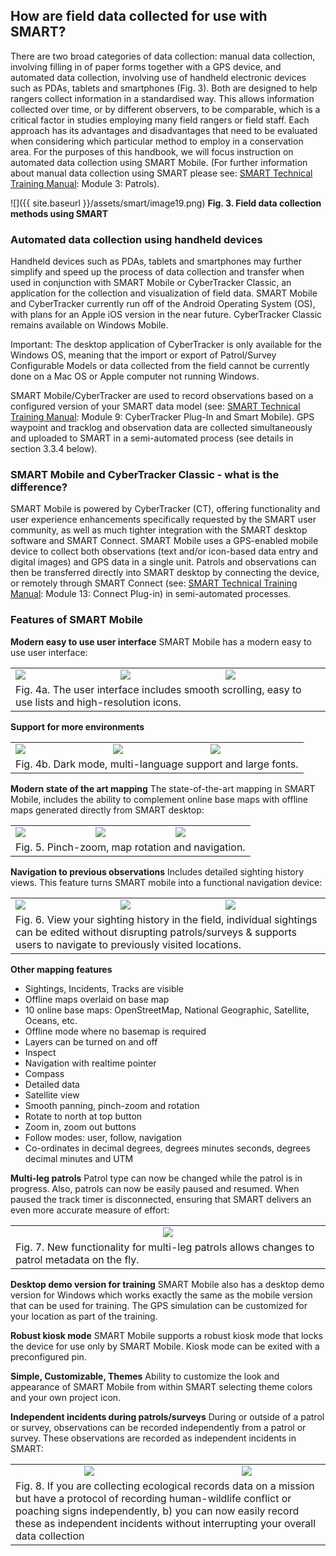 ## How are field data collected for use with SMART?

There are two broad categories of data collection: manual data
collection, involving filling in of paper forms together with a GPS
device, and automated data collection, involving use of handheld
electronic devices such as PDAs, tablets and smartphones (Fig. 3). Both
are designed to help rangers collect information in a standardised way.
This allows information collected over time, or by different observers,
to be comparable, which is a critical factor in studies employing many
field rangers or field staff. Each approach has its advantages and
disadvantages that need to be evaluated when considering which
particular method to employ in a conservation area. For the purposes of
this handbook, we will focus instruction on automated data collection
using SMART Mobile. (For further information about manual data collection using SMART please see: [SMART Technical
Training
Manual](https://smartconservationtools.org/wp-content/uploads/2019/07/SMART%206%20Technical%20Training%20Manual_2019_07_sm.pdf): Module 3: Patrols).

![]({{ site.baseurl }}/assets/smart/image19.png)
**Fig. 3. Field data collection methods using SMART**

### Automated data collection using handheld devices

Handheld devices such as PDAs, tablets and smartphones may further
simplify and speed up the process of data collection and transfer when
used in conjunction with SMART Mobile or CyberTracker Classic, an
application for the collection and visualization of field data. SMART
Mobile and CyberTracker currently run off of the Android Operating
System (OS), with plans for an Apple iOS version in the near future.
CyberTracker Classic remains available on Windows Mobile.

Important: The desktop application of CyberTracker is only available for
the Windows OS, meaning that the import or export of Patrol/Survey
Configurable Models or data collected from the field cannot be currently
done on a Mac OS or Apple computer not running Windows.

SMART Mobile/CyberTracker are used to record observations based on a
configured version of your SMART data model (see: [SMART Technical
Training
Manual](https://smartconservationtools.org/wp-content/uploads/2019/07/SMART%206%20Technical%20Training%20Manual_2019_07_sm.pdf):
Module 9: CyberTracker Plug-In and Smart Mobile). GPS waypoint and
tracklog and observation data are collected simultaneously and uploaded
to SMART in a semi-automated process (see details in section 3.3.4
below).

### SMART Mobile and CyberTracker Classic - what is the difference?

SMART Mobile is powered by CyberTracker (CT), offering functionality and
user experience enhancements specifically requested by the SMART user
community, as well as much tighter integration with the SMART desktop
software and SMART Connect. SMART Mobile uses a GPS-enabled mobile
device to collect both observations (text and/or icon-based data entry
and digital images) and GPS data in a single unit. Patrols and
observations can then be transferred directly into SMART desktop by
connecting the device, or remotely through SMART Connect (see: [SMART
Technical Training
Manual](https://smartconservationtools.org/wp-content/uploads/2019/07/SMART%206%20Technical%20Training%20Manual_2019_07_sm.pdf):
Module 13: Connect Plug-in) in semi-automated processes.

### Features of SMART Mobile 

**Modern easy to use user interface**
SMART Mobile has a modern easy to use user interface:

<table>
<tr>
<td><img src="{{ site.baseurl }}/assets/smart/image184.png" /></td>
<td><img src="{{ site.baseurl }}/assets/smart/image180.png" /></td>
<td><img src="{{ site.baseurl }}/assets/smart/image194.png" /></td>
</tr>
<tr>
<td colspan="3">Fig. 4a. The user interface includes smooth scrolling, easy to use lists and high-resolution icons.</td>
</tr>
</table>

**Support for more environments**

<table>
<tr>
<td><img src="{{ site.baseurl }}/assets/smart/image185.png" /></td>
<td><img src="{{ site.baseurl }}/assets/smart/image191.png" /></td>
<td><img src="{{ site.baseurl }}/assets/smart/image191.png" /></td>
</tr>
<tr>
<td colspan="3">Fig. 4b. Dark mode, multi-language support and large fonts.</td>
</tr>
</table>

**Modern state of the art mapping**
The state-of-the-art mapping in SMART Mobile, includes the ability to complement online base maps with offline maps generated directly from SMART desktop:

<table>
<tr>
<td><img src="{{ site.baseurl }}/assets/smart/image197.png" /></td>
<td><img src="{{ site.baseurl }}/assets/smart/image192.png" /></td>
<td><img src="{{ site.baseurl }}/assets/smart/image190.png" /></td>
</tr>
<tr>
<td colspan="3">Fig. 5. Pinch-zoom, map rotation and navigation.</td>
</tr>
</table>

**Navigation to previous observations**
Includes detailed sighting history views. This feature turns SMART mobile into a functional navigation device:

<table>
<tr>
<td><img src="{{ site.baseurl }}/assets/smart/image198.png" /></td>
<td><img src="{{ site.baseurl }}/assets/smart/image196.png" /></td>
<td><img src="{{ site.baseurl }}/assets/smart/image195.png" /></td>
</tr>
<tr>
<td colspan="3">Fig. 6. View your sighting history in the field, individual sightings can be edited without disrupting patrols/surveys & supports users to navigate to previously visited locations.</td>
</tr>
</table>

**Other mapping features**
- Sightings, Incidents, Tracks are visible
- Offline maps overlaid on base map
- 10 online base maps: OpenStreetMap, National Geographic, Satellite, Oceans, etc.
- Offline mode where no basemap is required
- Layers can be turned on and off
- Inspect
- Navigation with realtime pointer
- Compass
- Detailed data
- Satellite view
- Smooth panning, pinch-zoom and rotation
- Rotate to north at top button
- Zoom in, zoom out buttons
- Follow modes: user, follow, navigation
- Co-ordinates in decimal degrees, degrees minutes seconds, degrees decimal minutes and UTM

**Multi-leg patrols**
Patrol type can now be changed while the patrol is in progress. Also, patrols can now be easily paused and resumed. When paused the track timer is disconnected, ensuring that SMART delivers an even more accurate measure of effort:

<table>
<tr>
<td align="center"><img src="{{ site.baseurl }}/assets/smart/image183.png"/></td>
</tr>
<tr>
<td colspan="3">Fig. 7. New functionality for multi-leg patrols allows changes to patrol metadata on the fly.</td>
</tr>
</table>

**Desktop demo version for training**
SMART Mobile also has a desktop demo version for Windows which works exactly the same as the mobile version that can be used for training. The GPS simulation can be customized for your location as part of the training.

**Robust kiosk mode**
SMART Mobile supports a robust kiosk mode that locks the device for use only by SMART Mobile. Kiosk mode can be exited with a preconfigured pin.

**Simple, Customizable, Themes**
Ability to customize the look and appearance of SMART Mobile from within SMART selecting theme colors and your own project icon.

**Independent incidents during patrols/surveys**
During or outside of a patrol or survey, observations can be recorded independently from a patrol or survey. These observations are recorded as independent incidents in SMART:

<table>
<tr>
<td align="center"><img src="{{ site.baseurl }}/assets/smart/image193.png"/></td>
<td align="center"><img src="{{ site.baseurl }}/assets/smart/image184.png"/></td>
</tr>
<tr>
<td colspan="3">Fig. 8. If you are collecting ecological records data on a mission but have a protocol of recording human-wildlife conflict or poaching signs independently, b) you can now easily record these as independent incidents without interrupting your overall data collection</td>
</tr>
</table>
